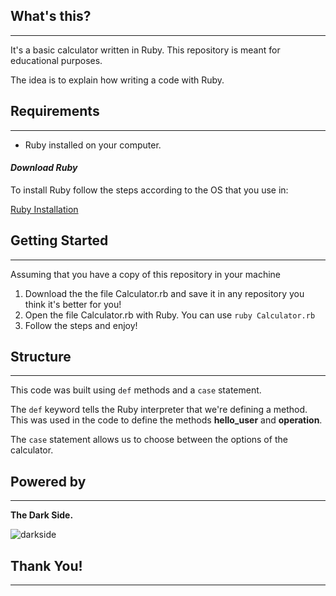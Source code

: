 **What's this?**
---------
----------


It's a basic calculator written in Ruby. This repository is meant for educational purposes.

The idea is to explain how writing a code with Ruby.

**Requirements**
---------
----------
 - Ruby installed on your computer.

#### *Download Ruby*

To install Ruby follow the steps according to the OS that you use in:

[Ruby Installation](https://www.ruby-lang.org/en/documentation/installation/)


**Getting Started**
-----------
--------

Assuming that you have a copy of this repository in your machine

 1. Download the the file Calculator.rb and save it in any repository you think it's better for you!
 2. Open the file Calculator.rb with Ruby. You can use `ruby Calculator.rb`
 3. Follow the steps and enjoy!

**Structure**
-----------
------------
This code was built using `def` methods and a `case` statement.

The `def` keyword tells the Ruby interpreter that we're defining a method. This was used in the code to define the methods **hello_user** and **operation**.

The `case` statement allows us to choose between the options of the calculator.

**Powered by**
-----------
-------------
**The Dark Side.**


![darkside](http://mediacdn.snorgcontent.com/media/catalog/product/d/a/darkside_fullpic.png)


**Thank You!**
----------
-----------
